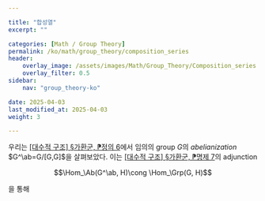 ```yaml
---

title: "합성열"
excerpt: ""

categories: [Math / Group Theory]
permalink: /ko/math/group_theory/composition_series
header:
    overlay_image: /assets/images/Math/Group_Theory/Composition_series.png
    overlay_filter: 0.5
sidebar: 
    nav: "group_theory-ko"

date: 2025-04-03
last_modified_at: 2025-04-03
weight: 3

---
```


우리는 [\[대수적 구조\] §가환군, ⁋정의 6](/ko/math/algebraic_structures/abelian_groups#def6)에서 임의의 group $G$의 *abelianization* $G^\ab=G/[G,G]$을 살펴보았다. 이는 [\[대수적 구조\] §가환군, ⁋명제 7](/ko/math/algebraic_structures/abelian_groups#prop7)의 adjunction 

$$\Hom_\Ab(G^\ab, H)\cong \Hom_\Grp(G, H)$$

을 통해 